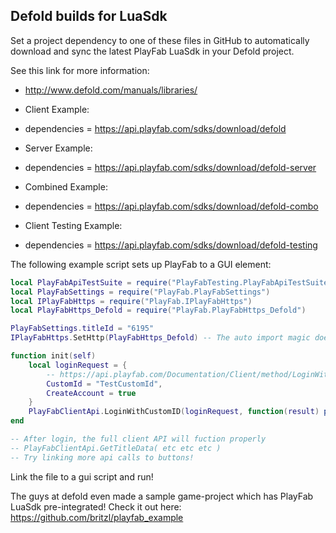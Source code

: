 Defold builds for LuaSdk
----

Set a project dependency to one of these files in GitHub to automatically download and sync the latest PlayFab LuaSdk in your Defold project.

See this link for more information:
* http://www.defold.com/manuals/libraries/

* Client Example:
 * dependencies = https://api.playfab.com/sdks/download/defold
* Server Example:
 * dependencies = https://api.playfab.com/sdks/download/defold-server
* Combined Example:
 * dependencies = https://api.playfab.com/sdks/download/defold-combo

* Client Testing Example:
 * dependencies = https://api.playfab.com/sdks/download/defold-testing

The following example script sets up PlayFab to a GUI element:
```Lua
local PlayFabApiTestSuite = require("PlayFabTesting.PlayFabApiTestSuite")
local PlayFabSettings = require("PlayFab.PlayFabSettings")
local IPlayFabHttps = require("PlayFab.IPlayFabHttps")
local PlayFabHttps_Defold = require("PlayFab.PlayFabHttps_Defold")

PlayFabSettings.titleId = "6195"
IPlayFabHttps.SetHttp(PlayFabHttps_Defold) -- The auto import magic doens't work if you set the name, so you have to set the reference

function init(self)
    local loginRequest = {
        -- https://api.playfab.com/Documentation/Client/method/LoginWithCustomID
        CustomId = "TestCustomId",
        CreateAccount = true
    }
    PlayFabClientApi.LoginWithCustomID(loginRequest, function(result) print("Login Successful: " .. result.PlayFabId) end, function(error) print("Login Failed: " .. error.errorMessage) end)
end

-- After login, the full client API will fuction properly
-- PlayFabClientApi.GetTitleData( etc etc etc )
-- Try linking more api calls to buttons!
```
Link the file to a gui script and run!

The guys at defold even made a sample game-project which has PlayFab LuaSdk pre-integrated!  Check it out here: https://github.com/britzl/playfab_example
